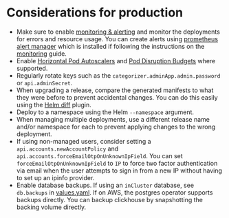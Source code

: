 # Considerations for production
- Make sure to enable [monitoring & alerting](./monitoring-and-alerting.md) and monitor the deployments for errors and resource usage. You can create alerts using [prometheus alert manager](https://prometheus.io/docs/alerting/latest/overview/) which is installed if following the instructions on the [monitoring](./monitoring-and-alerting.md) guide.
- Enable [Horizontal Pod Autoscalers](https://kubernetes.io/docs/tasks/run-application/horizontal-pod-autoscale/) and [Pod Disruption Budgets](https://kubernetes.io/docs/concepts/workloads/pods/disruptions/#pod-disruption-budgets) where supported.
- Regularly rotate keys such as the `categorizer.adminApp.admin.password` or `api.adminSecret`.
- When upgrading a release, compare the generated manifests to what they were before to prevent accidental changes. You can do this easily using the [Helm diff](https://github.com/databus23/helm-diff) plugin.
- Deploy to a namespace using the Helm `--namespace` argument.
- When managing multiple deployments, use a different release name and/or namespace for each to prevent applying changes to the wrong deployment.
- If using non-managed users, consider setting a `api.accounts.newAccountPolicy` and `api.accounts.forceEmailOtpOnUnknownIpField`. You can set `forceEmailOtpOnUnknownIpField` to `IP` to force two factor authentication via email when the user attempts to sign in from a new IP without having to set up an ipinfo provider.
- Enable database backups. If using an `inCluster` database, see `db.backups` in [values.yaml](../charts/safesurfer/values.yaml). If on AWS, the postgres operator supports backups directly. You can backup clickhouse by snapshotting the backing volume directly.